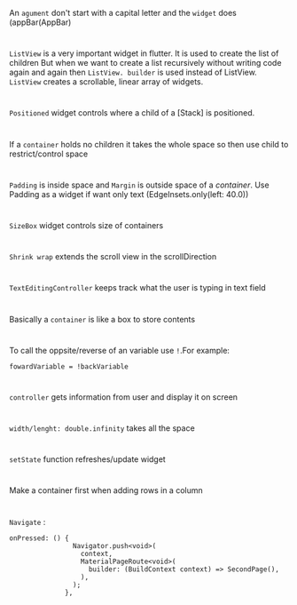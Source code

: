 An `agument` don't start with a capital letter and the `widget` does (appBar(AppBar)
#
`ListView` is a very important widget in flutter. It is used to create the list of children But when we want to create a list recursively without writing code again and again then `ListView. builder` is used instead of ListView. `ListView` creates a scrollable, linear array of widgets.
#
`Positioned` widget controls where a child of a [Stack] is positioned.
#
If a `container` holds no children it takes the whole space so then use child to restrict/control space
#
`Padding` is inside space and `Margin` is outside space of a *container*. Use Padding as a widget if want only text (EdgeInsets.only(left: 40.0))
#
`SizeBox` widget controls size of containers
#
 `Shrink wrap` extends the scroll view in the scrollDirection 
#
`TextEditingController` keeps track what the user is typing in text field
#
Basically a `container` is like a box to store contents
#
To call the oppsite/reverse of an variable use `!`.For example:
```
fowardVariable = !backVariable
```
#
`controller` gets information from user and display it on screen
#
`width/lenght: double.infinity` takes all the space
#
`setState` function refreshes/update widget
#
Make a container first when adding rows in a column
#
`Navigate` : 
```
onPressed: () {
                Navigator.push<void>(
                  context,
                  MaterialPageRoute<void>(
                    builder: (BuildContext context) => SecondPage(),
                  ),
                );
              },
```

